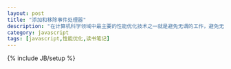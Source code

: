 ```yaml
---
layout: post
title: "添加和移除事件处理器"
description: "在计算机科学领域中最主要的性能优化技术之一就是避免无谓的工作，避免无谓的工作的概念有两重意思：别做无关紧要的工作，别重复做已经完成的工作。"
category: javascript
tags: [javascript,性能优化,读书笔记]
---
```

{% include JB/setup %}
